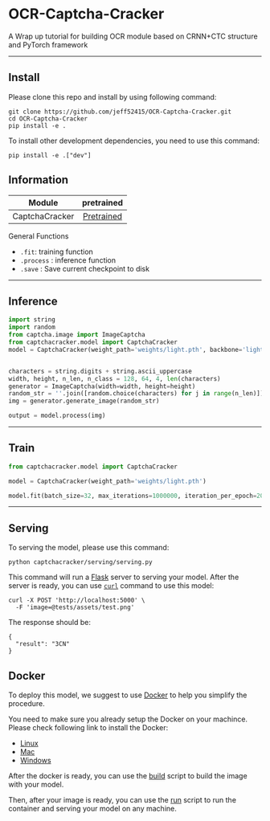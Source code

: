 # OCR-Captcha-Cracker

A Wrap up tutorial for building OCR module based on CRNN+CTC structure and PyTorch framework

--------------
</div>

## Install

Please clone this repo and install by using following command:

```shell
git clone https://github.com/jeff52415/OCR-Captcha-Cracker.git
cd OCR-Captcha-Cracker
pip install -e .
```

To install other development dependencies, you need to use this command:

```shell
pip install -e .["dev"]
```

## Information



| Module 	  | pretrained |
|:-----------:|:-----------:|
| CaptchaCracker 		  | [Pretrained](https://drive.google.com/drive/folders/1S609zIzcB2mkhvG9Ai6Wai-nlpA1x2Zt?usp=sharing) |


General Functions
- `.fit`: training function
- `.process` : inference function
- `.save` : Save current checkpoint to disk


--------------
</div>

## Inference



```python
import string
import random
from captcha.image import ImageCaptcha
from captchacracker.model import CaptchaCracker
model = CaptchaCracker(weight_path='weights/light.pth', backbone='light')


characters = string.digits + string.ascii_uppercase
width, height, n_len, n_class = 128, 64, 4, len(characters)
generator = ImageCaptcha(width=width, height=height)
random_str = ''.join([random.choice(characters) for j in range(n_len)])
img = generator.generate_image(random_str)

output = model.process(img)
```

--------------
</div>

## Train



```python
from captchacracker.model import CaptchaCracker

model = CaptchaCracker(weight_path='weights/light.pth')

model.fit(batch_size=32, max_iterations=1000000, iteration_per_epoch=2000, save_path='lighter_backbone_pretrained/crnn_ctc_model.pth')
```

--------------

## Serving

To serving the model, please use this command:

```shell
python captchacracker/serving/serving.py
```

This command will run a [Flask](https://flask.palletsprojects.com/en/1.1.x/) server to serving your model.
After the server is ready, you can use [`curl`](https://curl.se/) command to use this model:

```shell
curl -X POST 'http://localhost:5000' \
  -F 'image=@tests/assets/test.png'
```

The response should be:

```
{
  "result": "3CN"
}
```
## Docker

To deploy this model, we suggest to use [Docker](https://www.docker.com/) to help you simplify the procedure.

You need to make sure you already setup the Docker on your machince. Please check following link to install the Docker:

* [Linux](https://docs.docker.com/engine/install/)
* [Mac](https://docs.docker.com/docker-for-mac/install/)
* [Windows](https://docs.docker.com/docker-for-windows/install/)

After the docker is ready, you can use the [build](scripts/build.sh) script to build the image with your model.

Then, after your image is ready, you can use the [run](scripts/run.sh) script to run the container and serving your model on any machine.